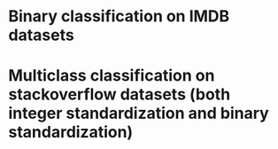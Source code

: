 # Binary classification on IMDB datasets

# Multiclass classification on stackoverflow datasets (both integer standardization and binary standardization)
